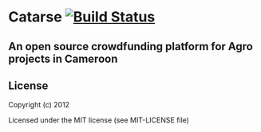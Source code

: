 # Catarse [![Build Status](https://secure.travis-ci.org/danielweinmann/catarse.png?branch=master)](https://travis-ci.org/danielweinmann/catarse) 
## An open source crowdfunding platform for Agro projects in Cameroon

## License

Copyright (c) 2012

Licensed under the MIT license (see MIT-LICENSE file)

